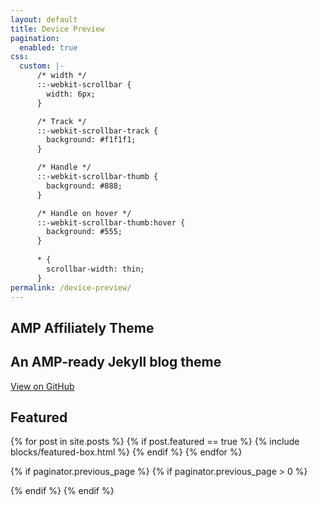 ```yaml
---
layout: default
title: Device Preview
pagination:
  enabled: true
css:
  custom: |-
      /* width */
      ::-webkit-scrollbar {
        width: 6px;
      }

      /* Track */
      ::-webkit-scrollbar-track {
        background: #f1f1f1;
      }

      /* Handle */
      ::-webkit-scrollbar-thumb {
        background: #888;
      }

      /* Handle on hover */
      ::-webkit-scrollbar-thumb:hover {
        background: #555;
      }
      
      * {
        scrollbar-width: thin;
      }
permalink: /device-preview/
---
```


<!-- Home Jumbotron -->
  <section class="intro full-width">
      <div class="wrapintro">
          <h1>AMP Affiliately Theme</h1>
          <h2 class="lead">An AMP-ready Jekyll blog theme</h2>
          <a class="btn" href="https://github.com/chriskyfung/amp-affiliately-jekyll-theme/" rel="noopener noreferrer" target="_blank">View on GitHub <i class='fab fa-github'></i></a>
      </div>
  </section>

<!-- Featured -->
  <section class="featured-posts">
    <div class="section-title">
      <h2><span>Featured</span></h2>
    </div>
    <div class="row listfeaturedtag">
      {% for post in site.posts %}
        {% if post.featured == true %}
            {% include blocks/featured-box.html %}
        {% endif %}
      {% endfor %}
    </div>
  </section>

<!-- Posts Index -->
  {% if paginator.previous_page %}
  {% if paginator.previous_page > 0 %}
  <div id="jumptopageof"></div>
  {% endif %}
  {% endif %}
